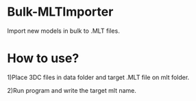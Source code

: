 # Bulk-MLTImporter
Import new models in bulk to .MLT files.

# How to use?
1)Place 3DC files in data folder and target .MLT file on mlt folder.

2)Run program and write the target mlt name.
